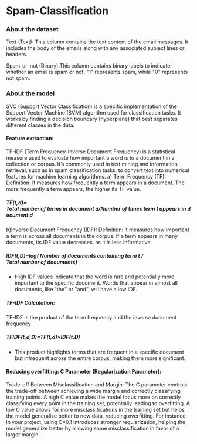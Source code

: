 # Spam-Classification

### About the dataset

Text (Text): This column contains the text content of the email messages. It includes the body of the emails along with any associated subject lines or headers.

Spam_or_not (Binary):This column contains binary labels to indicate whether an email is spam or not. "1" represents spam, while "0" represents not spam.

### About the model

SVC (Support Vector Classification) is a specific implementation of the Support Vector Machine (SVM) algorithm used for classification tasks. It works by finding a decision boundary (hyperplane) that best separates different classes in the data.

#### Feature extraction:
TF-IDF (Term Frequency-Inverse Document Frequency) is a statistical measure used to evaluate how important a word is to a document in a collection or corpus. It’s commonly used in text mining and information retrieval, such as in spam classification tasks, to convert text into numerical features for machine learning algorithms.
a) Term Frequency (TF):
Definition: It measures how frequently a term appears in a document. The more frequently a term appears, the higher its TF value.
##### TF(t,d)= Total number of terms in document d/Number of times term t appears in document d
b)Inverse Document Frequency (IDF):
Definition: It measures how important a term is across all documents in the corpus. If a term appears in many documents, its IDF value decreases, as it is less informative.
##### IDF(t,D)=log( Number of documents containing term t / Total number of documents)
* High IDF values indicate that the word is rare and potentially more important to the specific document. Words that appear in almost all documents, like "the" or "and", will have a low IDF.

##### TF-IDF Calculation:
TF-IDF is the product of the term frequency and the inverse document frequency

##### TFIDF(t,d,D)=TF(t,d)×IDF(t,D)
* This product highlights terms that are frequent in a specific document but infrequent across the entire corpus, making them more significant. 


#### Reducing overfitting: C Parameter (Regularization Parameter):
Trade-off Between Misclassification and Margin: The C parameter controls the trade-off between achieving a wide margin and correctly classifying training points.
A high C value makes the model focus more on correctly classifying every point in the training set, potentially leading to overfitting.
A low C value allows for more misclassifications in the training set but helps the model generalize better to new data, reducing overfitting.
For instance, in your project, using C=0.1 introduces stronger regularization, helping the model generalize better by allowing some misclassification in favor of a larger margin.
